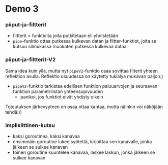 # Demo 3

### piiput-ja-filtterit
- filtterit = funktioita joita putkitetaan eli yhdistetään
- `pipe`-funktio ottaa putkessa kulkevan datan ja filtter-funktiot, joita se kutsuu silmukassa muokaten putkessa kulkevaa dataa

### piiput-ja-filtterit-V2

Sama idea kuin yllä, mutta nyt `pipeV2`-funktio osaa sovittaa filterit yhteen reflektion avulla. Reflektio osuudessa on
käytetty tukiälyä mukavan paljon:) 

- `pipeV2`-funktio tarkistaa edellisen funktion paluuarvojen ja seuraavan funktion parametrilistan yhteensopivuuden
  - panikoi, jos funktiot eivät yhdisty oikein

Toteutuksen järkevyyteen en osaa ottaa kantaa, mutta näinkin voi näköjään tehdä:))


### implisiittinen-kutsu
- kaksi goroutinea, kaksi kanavaa
- ensimmäin goroutine lukee syötettä, kirjoittaa sen kanavalle, jonka jälkeen se sulkee kanavan
- toinen goroutine kuuntelee kanavaa, laskee laskun, jonka jälkeen se sulkee kanavan
  
